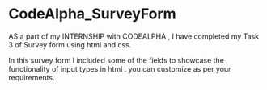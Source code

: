 # CodeAlpha_SurveyForm
AS a part of my INTERNSHIP with CODEALPHA , I have completed my Task 3 of Survey form using html and css.

In this survey form I included some of the fields to showcase the functionality of input types in html . you can customize as per your requirements.